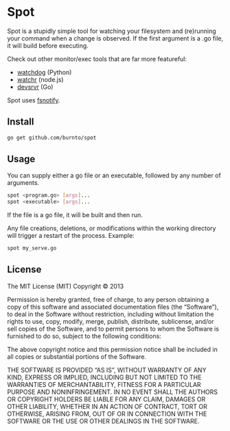 Spot
====

Spot is a stupidly simple tool for watching your filesystem and (re)running your command when a change is observed. If the first argument is a .go file, it will build before executing.

Check out other monitor/exec tools that are far more featureful:

* [watchdog](https://github.com/gorakhargosh/watchdog) (Python)
* [watchr](https://github.com/bevry/watchr/) (node.js)
* [devsrvr](https://bitbucket.org/liamstask/devsrvr) (Go)

Spot uses [fsnotify](https://github.com/howeyc/fsnotify).

Install
-------

```bash
go get github.com/burnto/spot
```

Usage
-----

You can supply either a go file or an executable, followed by any number of arguments.

```bash
spot <program.go> [args]...
spot <executable> [args]...
```

If the file is a go file, it will be built and then run.

Any file creations, deletions, or modifications within the working directory will trigger a restart of the process. Example:

```bash
spot my_serve.go
```

License
-------

The MIT License (MIT)
Copyright © 2013 <copyright holders>

Permission is hereby granted, free of charge, to any person obtaining a copy of this software and associated documentation files (the “Software”), to deal in the Software without restriction, including without limitation the rights to use, copy, modify, merge, publish, distribute, sublicense, and/or sell copies of the Software, and to permit persons to whom the Software is furnished to do so, subject to the following conditions:

The above copyright notice and this permission notice shall be included in all copies or substantial portions of the Software.

THE SOFTWARE IS PROVIDED “AS IS”, WITHOUT WARRANTY OF ANY KIND, EXPRESS OR IMPLIED, INCLUDING BUT NOT LIMITED TO THE WARRANTIES OF MERCHANTABILITY, FITNESS FOR A PARTICULAR PURPOSE AND NONINFRINGEMENT. IN NO EVENT SHALL THE AUTHORS OR COPYRIGHT HOLDERS BE LIABLE FOR ANY CLAIM, DAMAGES OR OTHER LIABILITY, WHETHER IN AN ACTION OF CONTRACT, TORT OR OTHERWISE, ARISING FROM, OUT OF OR IN CONNECTION WITH THE SOFTWARE OR THE USE OR OTHER DEALINGS IN THE SOFTWARE.
